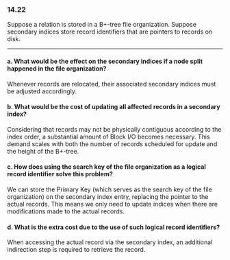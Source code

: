 ### 14.22

Suppose a relation is stored in a B+-tree file organization. Suppose secondary indices store record identifiers that are pointers to records on disk.

---
#### a. What would be the effect on the secondary indices if a node split happened in the file organization?

Whenever records are relocated, their associated secondary indices must be adjusted accordingly.


#### b. What would be the cost of updating all affected records in a secondary index?


Considering that records may not be physically contiguous according to the index order, a substantial amount of Block I/O becomes necessary. This demand scales with both the number of records scheduled for update and the height of the B+-tree.

#### c. How does using the search key of the file organization as a logical record identifier solve this problem?

We can store the Primary Key (which serves as the search key of the file organization) on the secondary index entry, replacing the pointer to the actual records. This means we only need to update indices when there are modifications made to the actual records.

#### d. What is the extra cost due to the use of such logical record identifiers?


When accessing the actual record via the secondary index, an additional indirection step is required to retrieve the record.